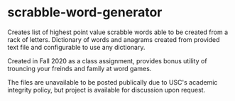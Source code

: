 # scrabble-word-generator
Creates list of highest point value scrabble words able to be created from a rack of letters. Dictionary of words and anagrams created from provided text file and configurable to use any dictionary. 

Created in Fall 2020 as a class assignment, provides bonus utility of trouncing your freinds and family at word games.

The files are unavailable to be posted publically due to USC's academic integrity policy, but project is available for discussion upon request.  

